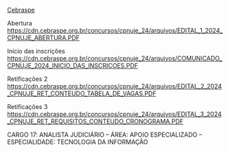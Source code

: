 [Cebraspe](https://www.cebraspe.org.br/concursos/cpnuje_24)

Abertura
https://cdn.cebraspe.org.br/concursos/cpnuje_24/arquivos/EDITAL_1_2024_CPNUJE_ABERTURA.PDF

Início das inscrições
https://cdn.cebraspe.org.br/concursos/cpnuje_24/arquivos/COMUNICADO_CPNUJE_2024_INICIO_DAS_INSCRICOES.PDF

Retificações 2
https://cdn.cebraspe.org.br/concursos/cpnuje_24/arquivos/EDITAL_2_2024_CPNUJE_RET_CONTEUDO_TABELA_DE_VAGAS.PDF

Retificações 3
https://cdn.cebraspe.org.br/concursos/cpnuje_24/arquivos/EDITAL_3_2024_CPNUJE_RET_REQUISITOS_CONTEUDO_CRONOGRAMA.PDF

CARGO 17: ANALISTA JUDICIÁRIO – ÁREA: APOIO ESPECIALIZADO – ESPECIALIDADE: TECNOLOGIA DA INFORMAÇÃO